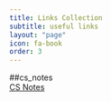 ```yaml
---
title: Links Collection
subtitle: useful links
layout: "page"
icon: fa-book
order: 3
---
```


##cs_notes  
[CS Notes](https://keosu.github.io/cs_notes/) 
